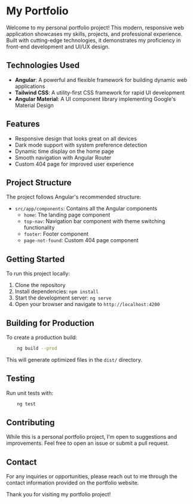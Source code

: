 # My Portfolio

Welcome to my personal portfolio project! This modern, responsive web application showcases my skills, projects, and professional experience. Built with cutting-edge technologies, it demonstrates my proficiency in front-end development and UI/UX design.

## Technologies Used

- **Angular**: A powerful and flexible framework for building dynamic web applications
- **Tailwind CSS**: A utility-first CSS framework for rapid UI development
- **Angular Material**: A UI component library implementing Google's Material Design

## Features

- Responsive design that looks great on all devices
- Dark mode support with system preference detection
- Dynamic time display on the home page
- Smooth navigation with Angular Router
- Custom 404 page for improved user experience

## Project Structure

The project follows Angular's recommended structure:

- `src/app/components`: Contains all the Angular components
  - `home`: The landing page component
  - `top-nav`: Navigation bar component with theme switching functionality
  - `footer`: Footer component
  - `page-not-found`: Custom 404 page component

## Getting Started

To run this project locally:

1. Clone the repository
2. Install dependencies: `npm install`
3. Start the development server: `ng serve`
4. Open your browser and navigate to `http://localhost:4200`

## Building for Production

To create a production build:

```bash
    ng build --prod
```

This will generate optimized files in the `dist/` directory.

## Testing

Run unit tests with:

```bash
    ng test
```

## Contributing

While this is a personal portfolio project, I'm open to suggestions and improvements. Feel free to open an issue or submit a pull request.

## Contact

For any inquiries or opportunities, please reach out to me through the contact information provided on the portfolio website.

Thank you for visiting my portfolio project!
